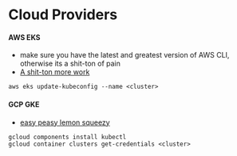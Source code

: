 # Cloud Providers

#### AWS EKS
- make sure you have the latest and greatest version of AWS CLI, otherwise its a shit-ton of pain
- [A shit-ton more work](https://docs.aws.amazon.com/eks/latest/userguide/getting-started.html)
```
aws eks update-kubeconfig --name <cluster>
```

#### GCP GKE
- [easy peasy lemon squeezy](https://docs.aws.amazon.com/eks/latest/userguide/getting-started.html)
```
gcloud components install kubectl
gcloud container clusters get-credentials <cluster>
```
